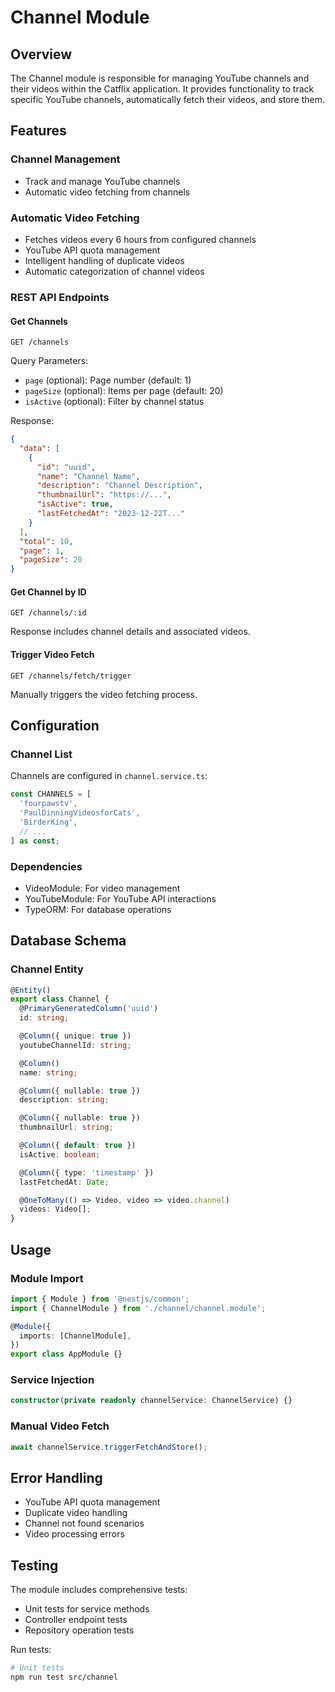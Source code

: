# Channel Module

## Overview

The Channel module is responsible for managing YouTube channels and their videos within the Catflix application. It provides functionality to track specific YouTube channels, automatically fetch their videos, and store them.

## Features

### Channel Management

- Track and manage YouTube channels
- Automatic video fetching from channels

### Automatic Video Fetching

- Fetches videos every 6 hours from configured channels
- YouTube API quota management
- Intelligent handling of duplicate videos
- Automatic categorization of channel videos

### REST API Endpoints

#### Get Channels

```http
GET /channels
```

Query Parameters:

- `page` (optional): Page number (default: 1)
- `pageSize` (optional): Items per page (default: 20)
- `isActive` (optional): Filter by channel status

Response:

```json
{
  "data": [
    {
      "id": "uuid",
      "name": "Channel Name",
      "description": "Channel Description",
      "thumbnailUrl": "https://...",
      "isActive": true,
      "lastFetchedAt": "2023-12-22T..."
    }
  ],
  "total": 10,
  "page": 1,
  "pageSize": 20
}
```

#### Get Channel by ID

```http
GET /channels/:id
```

Response includes channel details and associated videos.

#### Trigger Video Fetch

```http
GET /channels/fetch/trigger
```

Manually triggers the video fetching process.

## Configuration

### Channel List

Channels are configured in `channel.service.ts`:

```typescript
const CHANNELS = [
  'fourpawstv',
  'PaulDinningVideosforCats',
  'BirderKing',
  // ...
] as const;
```

### Dependencies

- VideoModule: For video management
- YouTubeModule: For YouTube API interactions
- TypeORM: For database operations

## Database Schema

### Channel Entity

```typescript
@Entity()
export class Channel {
  @PrimaryGeneratedColumn('uuid')
  id: string;

  @Column({ unique: true })
  youtubeChannelId: string;

  @Column()
  name: string;

  @Column({ nullable: true })
  description: string;

  @Column({ nullable: true })
  thumbnailUrl: string;

  @Column({ default: true })
  isActive: boolean;

  @Column({ type: 'timestamp' })
  lastFetchedAt: Date;

  @OneToMany(() => Video, video => video.channel)
  videos: Video[];
}
```

## Usage

### Module Import

```typescript
import { Module } from '@nestjs/common';
import { ChannelModule } from './channel/channel.module';

@Module({
  imports: [ChannelModule],
})
export class AppModule {}
```

### Service Injection

```typescript
constructor(private readonly channelService: ChannelService) {}
```

### Manual Video Fetch

```typescript
await channelService.triggerFetchAndStore();
```

## Error Handling

- YouTube API quota management
- Duplicate video handling
- Channel not found scenarios
- Video processing errors

## Testing

The module includes comprehensive tests:

- Unit tests for service methods
- Controller endpoint tests
- Repository operation tests

Run tests:

```bash
# Unit tests
npm run test src/channel

```
